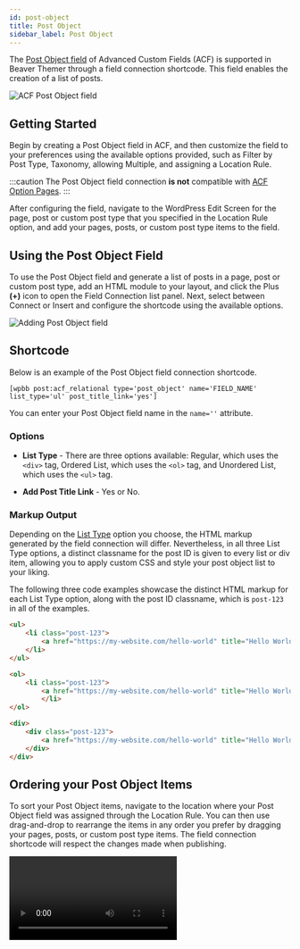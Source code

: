 ```yaml
---
id: post-object
title: Post Object
sidebar_label: Post Object
---
```


The [Post Object field](https://www.advancedcustomfields.com/resources/post-object/) of Advanced Custom Fields (ACF) is supported in Beaver Themer through a field connection shortcode. This field enables the creation of a list of posts.

![ACF Post Object field](/img/beaver-themer/integrations--acf--field-types--post-object--1.jpg)

## Getting Started

Begin by creating a Post Object field in ACF, and then customize the field to your preferences using the available options provided, such as Filter by Post Type, Taxonomy, allowing Multiple, and assigning a Location Rule.

:::caution
The Post Object field connection **is not** compatible with [ACF Option Pages](../options-page.md).
:::

After configuring the field, navigate to the WordPress Edit Screen for the page, post or custom post type that you specified in the Location Rule option, and add your pages, posts, or custom post type items to the field.

## Using the Post Object Field

To use the Post Object field and generate a list of posts in a page, post or custom post type, add an HTML module to your layout, and click the Plus **(+)** icon to open the Field Connection list panel. Next, select between Connect or Insert and configure the shortcode using the available options.

![Adding Post Object field](/img/beaver-themer/integrations--acf--field-types--post-object--2.jpg)

## Shortcode

Below is an example of the Post Object field connection shortcode.

```markup
[wpbb post:acf_relational type='post_object' name='FIELD_NAME' list_type='ul' post_title_link='yes']
```

You can enter your Post Object field name in the `name=''` attribute.

### Options	

* **List Type** - There are three options available: Regular, which uses the `<div>` tag, Ordered List, which uses the `<ol>` tag, and Unordered List, which uses the `<ul>` tag.

* **Add Post Title Link** - Yes or No.

### Markup Output

Depending on the [List Type](#options) option you choose, the HTML markup generated by the field connection will differ. Nevertheless, in all three List Type options, a distinct classname for the post ID is given to every list or div item, allowing you to apply custom CSS and style your post object list to your liking.

The following three code examples showcase the distinct HTML markup for each List Type option, along with the post ID classname, which is `post-123` in all of the examples.


```html title='Unordered List (<ul>)'
<ul>
	<li class="post-123">
		<a href="https://my-website.com/hello-world" title="Hello World">Hello World</a>
	</li>
</ul>
```

```html title='Ordered List (<ol>)'
<ol>
	<li class="post-123">
		<a href="https://my-website.com/hello-world" title="Hello World">Hello World</a>
		</li>
</ol>
```

```html title='Regular (<div>)'
<div>
	<div class="post-123">
		<a href="https://my-website.com/hello-world" title="Hello World">Hello World</a>
	</div>
</div>
```

## Ordering your Post Object Items

To sort your Post Object items, navigate to the location where your Post Object field was assigned through the Location Rule. You can then use drag-and-drop to rearrange the items in any order you prefer by dragging your pages, posts, or custom post type items. The field connection shortcode will respect the changes made when publishing.

<video autoPlay loop>
  <source
    src="/video/beaver-themer/integrations--acf--post-object--drag-drop.mp4"
    type="video/mp4"
  />
  <source
    src="/video/beaver-themer/integrations--acf--post-object--drag-drop.webm"
    type="video/webm"
  />
</video>